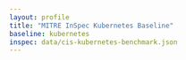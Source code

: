 ```yaml
---
layout: profile
title: "MITRE InSpec Kubernetes Baseline"
baseline: kubernetes
inspec: data/cis-kubernetes-benchmark.json
---
```

